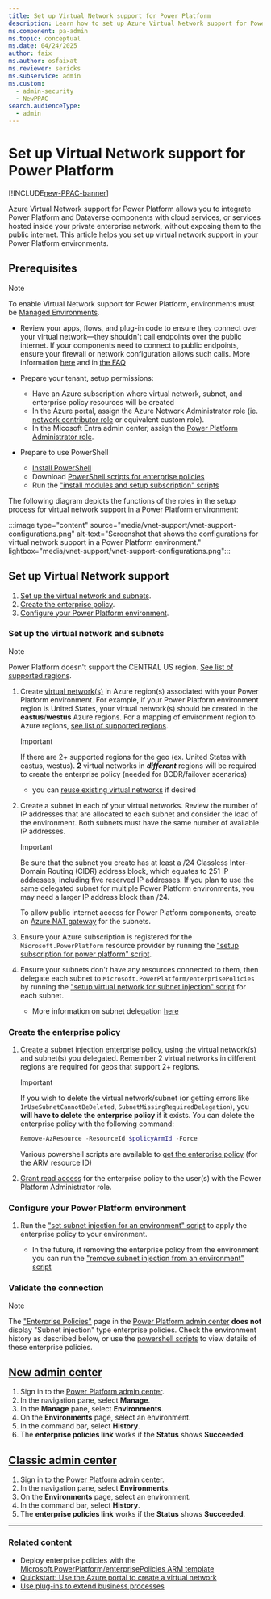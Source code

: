 ```yaml
---
title: Set up Virtual Network support for Power Platform
description: Learn how to set up Azure Virtual Network support for Power Platform.
ms.component: pa-admin
ms.topic: conceptual
ms.date: 04/24/2025
author: faix 
ms.author: osfaixat 
ms.reviewer: sericks
ms.subservice: admin
ms.custom: 
  - admin-security
  - NewPPAC
search.audienceType: 
  - admin
---
```

 
# Set up Virtual Network support for Power Platform

[!INCLUDE[new-PPAC-banner](~/includes/new-PPAC-banner.md)]

Azure Virtual Network support for Power Platform allows you to integrate Power Platform and Dataverse components with cloud services, or services hosted inside your private enterprise network, without exposing them to the public internet. This article helps you set up virtual network support in your Power Platform environments.

## Prerequisites

> [!NOTE]
> To enable Virtual Network support for Power Platform, environments must be [Managed Environments](managed-environment-overview.md).

- Review your apps, flows, and plug-in code to ensure they connect over your virtual network—they shouldn't call endpoints over the public internet. If your components need to connect to public endpoints, ensure your firewall or network configuration allows such calls. More information [here](./vnet-support-overview.md#considerations-to-enable-virtual-network-support-for-power-platform-environment) and in [the FAQ](./vnet-support-overview.md#can-i-make-internet-bound-calls-from-plug-ins-or-connectors-after-my-environment-is-subnet-delegated)

- Prepare your tenant, setup permissions:
  - Have an Azure subscription where virtual network, subnet, and enterprise policy resources will be created
  - In the Azure portal, assign the Azure Network Administrator role (ie. [network contributor role](/azure/role-based-access-control/built-in-roles#network-contributor) or equivalent custom role).
  - In the Micosoft Entra admin center, assign the [Power Platform Administrator role](/entra/identity/role-based-access-control/permissions-reference#power-platform-administrator).

- Prepare to use PowerShell
  - [Install PowerShell](/powershell/scripting/install/installing-powershell)
  - Download [PowerShell scripts for enterprise policies](https://github.com/microsoft/PowerApps-Samples/tree/master/powershell/enterprisePolicies)
  - Run the ["install modules and setup subscription" scripts](https://github.com/microsoft/PowerApps-Samples/blob/master/powershell/enterprisePolicies/README.md#how-to-run-setup-scripts)

The following diagram depicts the functions of the roles in the setup process for virtual network support in a Power Platform environment:

:::image type="content" source="media/vnet-support/vnet-support-configurations.png" alt-text="Screenshot that shows the configurations for virtual network support in a Power Platform environment." lightbox="media/vnet-support/vnet-support-configurations.png":::

## Set up Virtual Network support

1. [Set up the virtual network and subnets](#set-up-the-virtual-network-and-subnets).
1. [Create the enterprise policy](#create-the-enterprise-policy).
1. [Configure your Power Platform environment](#configure-your-power-platform-environment).

### Set up the virtual network and subnets

> [!NOTE]
> Power Platform doesn't support the CENTRAL US region. [See list of supported regions](./vnet-support-overview.md#supported-regions).

1. Create [virtual network(s)](/azure/virtual-network/virtual-networks-overview) in Azure region(s) associated with your Power Platform environment. For example, if your Power Platform environment region is United States, your virtual network(s) should be created in the **eastus**/**westus** Azure regions. For a mapping of environment region to Azure regions, [see list of supported regions](./vnet-support-overview.md#supported-regions).

    > [!IMPORTANT]
    > If there are 2+ supported regions for the geo (ex. United States with eastus, westus). **2** virtual networks in ***different*** regions will be required to create the enterprise policy (needed for BCDR/failover scenarios)
    * you can [reuse existing virtual networks](./vnet-support-overview#can-i-use-an-existing-virtual-network-for-power-platform) if desired

1. Create a subnet in each of your virtual networks. Review the number of IP addresses that are allocated to each subnet and consider the load of the environment. Both subnets must have the same number of available IP addresses.

    > [!IMPORTANT]
    > Be sure that the subnet you create has at least a /24 Classless Inter-Domain Routing (CIDR) address block, which equates to 251 IP addresses, including five reserved IP addresses. If you plan to use the same delegated subnet for multiple Power Platform environments, you may need a larger IP address block than /24.

    To allow public internet access for Power Platform components, create an [Azure NAT gateway](/azure/nat-gateway/nat-overview) for the subnets.

1. Ensure your Azure subscription is registered for the `Microsoft.PowerPlatform` resource provider by running the ["setup subscription for power platform" script](https://github.com/microsoft/PowerApps-Samples/tree/master/powershell/enterprisePolicies#how-to-run-setup-scripts).

1. Ensure your subnets don't have any resources connected to them, then delegate each subnet to `Microsoft.PowerPlatform/enterprisePolicies` by running the ["setup virtual network for subnet injection" script](https://github.com/microsoft/PowerApps-Samples/tree/master/powershell/enterprisePolicies#1-setup-virtual-network-for-subnet-injection) for each subnet.
    * More information on subnet delegation [here](/azure/virtual-network/manage-subnet-delegation?tabs=manage-subnet-delegation-portal)

### Create the enterprise policy

1. [Create a subnet injection enterprise policy](https://github.com/microsoft/PowerApps-Samples/tree/master/powershell/enterprisePolicies#2-create-subnet-injection-enterprise-policy), using the virtual network(s) and subnet(s) you delegated. Remember 2 virtual networks in different regions are required for geos that support 2+ regions.
    > [!IMPORTANT]
    > If you wish to delete the virtual network/subnet (or getting errors like `InUseSubnetCannotBeDeleted`, `SubnetMissingRequiredDelegation`), you **will have to delete the enterprise policy** if it exists. You can delete the enterprise policy with the following command:
    > ```powershell
    > Remove-AzResource -ResourceId $policyArmId -Force
    > ```
    > Various powershell scripts are available to [get the enterprise policy](https://github.com/microsoft/PowerApps-Samples/blob/master/powershell/enterprisePolicies/README.md#4-get-subnet-injection-enterprise-policies-in-subscription) (for the ARM resource ID)

1. [Grant read access](customer-managed-key.md#grant-the-power-platform-admin-privilege-to-read-enterprise-policy) for the enterprise policy to the user(s) with the Power Platform Administrator role.

### Configure your Power Platform environment

1. Run the ["set subnet injection for an environment" script](https://github.com/microsoft/PowerApps-Samples/tree/master/powershell/enterprisePolicies#7-set-subnet-injection-for-an-environment) to apply the enterprise policy to your environment.

    * In the future, if removing the enterprise policy from the environment you can run the ["remove subnet injection from an environment" script](https://github.com/microsoft/PowerApps-Samples/blob/master/powershell/enterprisePolicies/README.md#9-remove-subnet-injection-from-an-environment)

### Validate the connection

> [!NOTE]
> The ["Enterprise Policies"](https://admin.powerplatform.microsoft.com/security/dataprotection/cmk) page in the [Power Platform admin center](https://admin.powerplatform.microsoft.com/) **does not** display "Subnet injection" type enterprise policies. Check the environment history as described below, or use the [powershell scripts](https://github.com/microsoft/PowerApps-Samples/blob/master/powershell/enterprisePolicies/README.md#8-get-subnet-injection-for-an-environment) to view details of these enterprise policies.

## [New admin center](#tab/new)

1. Sign in to the [Power Platform admin center](https://admin.powerplatform.microsoft.com/).
1. In the navigation pane, select **Manage**.
1. In the **Manage** pane, select **Environments**.
1. On the **Environments** page, select an environment.
1. In the command bar, select **History**.
1. The **enterprise policies link** works if the **Status** shows **Succeeded**.

## [Classic admin center](#tab/classic)

1. Sign in to the [Power Platform admin center](https://admin.powerplatform.microsoft.com/).
1. In the navigation pane, select **Environments**.
1. On the **Environments** page, select an environment.
1. In the command bar, select **History**.
1. The **enterprise policies link** works if the **Status** shows **Succeeded**.

---

### Related content

- Deploy enterprise policies with the [Microsoft.PowerPlatform/enterprisePolicies ARM template](/azure/templates/microsoft.powerplatform/enterprisepolicies?pivots=deployment-language-arm-template)
- [Quickstart: Use the Azure portal to create a virtual network](/azure/virtual-network/quick-create-portal)
- [Use plug-ins to extend business processes](/power-apps/developer/data-platform/plug-ins)
